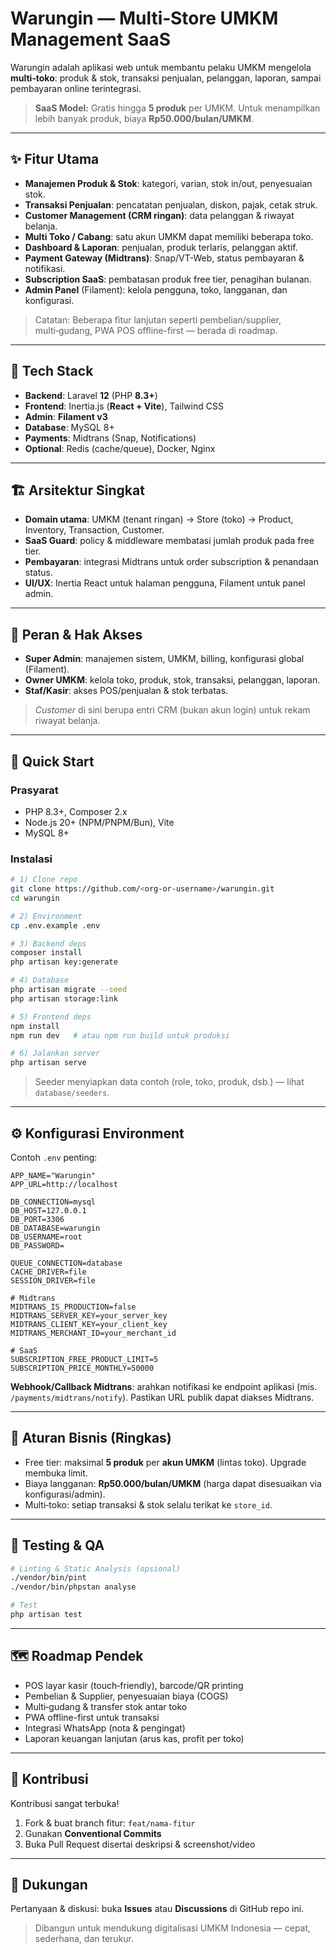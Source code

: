 # Warungin — Multi‑Store UMKM Management SaaS

Warungin adalah aplikasi web untuk membantu pelaku UMKM mengelola **multi‑toko**: produk & stok, transaksi penjualan, pelanggan, laporan, sampai pembayaran online terintegrasi.

> **SaaS Model:** Gratis hingga **5 produk** per UMKM. Untuk menampilkan lebih banyak produk, biaya **Rp50.000/bulan/UMKM**.

---

## ✨ Fitur Utama

* **Manajemen Produk & Stok**: kategori, varian, stok in/out, penyesuaian stok.
* **Transaksi Penjualan**: pencatatan penjualan, diskon, pajak, cetak struk.
* **Customer Management (CRM ringan)**: data pelanggan & riwayat belanja.
* **Multi Toko / Cabang**: satu akun UMKM dapat memiliki beberapa toko.
* **Dashboard & Laporan**: penjualan, produk terlaris, pelanggan aktif.
* **Payment Gateway (Midtrans)**: Snap/VT-Web, status pembayaran & notifikasi.
* **Subscription SaaS**: pembatasan produk free tier, penagihan bulanan.
* **Admin Panel** (Filament): kelola pengguna, toko, langganan, dan konfigurasi.

> Catatan: Beberapa fitur lanjutan seperti pembelian/supplier, multi‑gudang, PWA POS offline-first — berada di roadmap.

---

## 🧰 Tech Stack

* **Backend**: Laravel **12** (PHP **8.3+**)
* **Frontend**: Inertia.js (**React + Vite**), Tailwind CSS
* **Admin**: **Filament v3**
* **Database**: MySQL 8+
* **Payments**: Midtrans (Snap, Notifications)
* **Optional**: Redis (cache/queue), Docker, Nginx

---

## 🏗️ Arsitektur Singkat

* **Domain utama**: UMKM (tenant ringan) → Store (toko) → Product, Inventory, Transaction, Customer.
* **SaaS Guard**: policy & middleware membatasi jumlah produk pada free tier.
* **Pembayaran**: integrasi Midtrans untuk order subscription & penandaan status.
* **UI/UX**: Inertia React untuk halaman pengguna, Filament untuk panel admin.

---

## 🔐 Peran & Hak Akses

* **Super Admin**: manajemen sistem, UMKM, billing, konfigurasi global (Filament).
* **Owner UMKM**: kelola toko, produk, stok, transaksi, pelanggan, laporan.
* **Staf/Kasir**: akses POS/penjualan & stok terbatas.

> *Customer* di sini berupa entri CRM (bukan akun login) untuk rekam riwayat belanja.

---

## 🚀 Quick Start

### Prasyarat

* PHP 8.3+, Composer 2.x
* Node.js 20+ (NPM/PNPM/Bun), Vite
* MySQL 8+

### Instalasi

```bash
# 1) Clone repo
git clone https://github.com/<org-or-username>/warungin.git
cd warungin

# 2) Environment
cp .env.example .env

# 3) Backend deps
composer install
php artisan key:generate

# 4) Database
php artisan migrate --seed
php artisan storage:link

# 5) Frontend deps
npm install
npm run dev   # atau npm run build untuk produksi

# 6) Jalankan server
php artisan serve
```

> Seeder menyiapkan data contoh (role, toko, produk, dsb.) — lihat `database/seeders`.

---

## ⚙️ Konfigurasi Environment

Contoh `.env` penting:

```env
APP_NAME="Warungin"
APP_URL=http://localhost

DB_CONNECTION=mysql
DB_HOST=127.0.0.1
DB_PORT=3306
DB_DATABASE=warungin
DB_USERNAME=root
DB_PASSWORD=

QUEUE_CONNECTION=database
CACHE_DRIVER=file
SESSION_DRIVER=file

# Midtrans
MIDTRANS_IS_PRODUCTION=false
MIDTRANS_SERVER_KEY=your_server_key
MIDTRANS_CLIENT_KEY=your_client_key
MIDTRANS_MERCHANT_ID=your_merchant_id

# SaaS
SUBSCRIPTION_FREE_PRODUCT_LIMIT=5
SUBSCRIPTION_PRICE_MONTHLY=50000
```

**Webhook/Callback Midtrans**: arahkan notifikasi ke endpoint aplikasi (mis. `/payments/midtrans/notify`). Pastikan URL publik dapat diakses Midtrans.

---

## 🧾 Aturan Bisnis (Ringkas)

* Free tier: maksimal **5 produk** per **akun UMKM** (lintas toko). Upgrade membuka limit.
* Biaya langganan: **Rp50.000/bulan/UMKM** (harga dapat disesuaikan via konfigurasi/admin).
* Multi‑toko: setiap transaksi & stok selalu terikat ke `store_id`.

---

## 🧪 Testing & QA

```bash
# Linting & Static Analysis (opsional)
./vendor/bin/pint
./vendor/bin/phpstan analyse

# Test
php artisan test
```

---

## 🗺️ Roadmap Pendek

* POS layar kasir (touch‑friendly), barcode/QR printing
* Pembelian & Supplier, penyesuaian biaya (COGS)
* Multi‑gudang & transfer stok antar toko
* PWA offline-first untuk transaksi
* Integrasi WhatsApp (nota & pengingat)
* Laporan keuangan lanjutan (arus kas, profit per toko)

---

## 🤝 Kontribusi

Kontribusi sangat terbuka!

1. Fork & buat branch fitur: `feat/nama-fitur`
2. Gunakan **Conventional Commits**
3. Buka Pull Request disertai deskripsi & screenshot/video

---


## 💬 Dukungan

Pertanyaan & diskusi: buka **Issues** atau **Discussions** di GitHub repo ini.

> Dibangun untuk mendukung digitalisasi UMKM Indonesia — cepat, sederhana, dan terukur.
